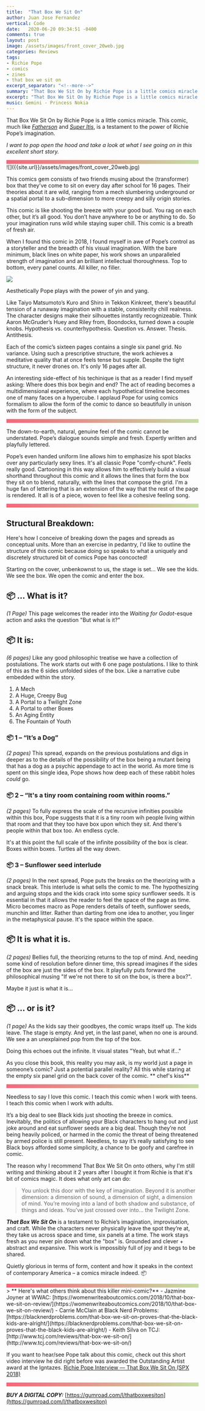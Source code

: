 ```yaml
---
title:  "That Box We Sit On"
author: Juan Jose Fernandez
vertical: Code
date:   2020-06-20 09:34:51 -0400
comments: true
layout: post
image: /assets/images/front_cover_20web.jpg
categories: Reviews
tags:
- Richie Pope
- comics
- zines
- that box we sit on
excerpt_separator: "<!--more-->"
summary: "That Box We Sit On by Richie Pope is a little comics miracle. This comic, much like Super Itis and Fatherson, is a testament to the power of Richie Pope’s imagination. I want to pop open the hood and take a look at what I see going on in this excellent short story."
excerpt: "That Box We Sit On by Richie Pope is a little comics miracle. This comic, much like Super Itis and Fatherson, is a testament to the power of Richie Pope’s imagination. I want to pop open the hood and take a look at what I see going on in this excellent short story."
music: Gemini - Princess Nokia
---
```

<style>
.box{
    height: 10px;
    background: #C5DDA5;  /* fallback for old browsers */
    background: -webkit-linear-gradient(to right, #F6677A, #C5DDA5);  /* Chrome 10-25, Safari 5.1-6 */
    background: linear-gradient(to right, #F6677A, #C5DDA5); /* W3C, IE 10+/ Edge, Firefox 16+, Chrome 26+, Opera 12+, Safari 7+ */
    }
</style>
That Box We Sit On by Richie Pope is a little comics miracle. This comic, much like *[Fatherson](http://www.youthindecline.com/product/frontier-13-richie-pope)* and *[Super Itis](https://gumroad.com/richiepope#ykVR)*, is a testament to the power of Richie Pope’s imagination. 

*I want to pop open the hood and take a look at what I see going on in this excellent short story.*
<!--more-->
<div class="box"></div>
![]({{site.url}}/assets/images/front_cover_20web.jpg)

This comics gem consists of two friends musing about the (transformer) box that they’ve come to sit on every day after school for 16 pages. Their theories about it are wild, ranging from a mech slumbering underground or a spatial portal to a sub-dimension to more creepy and silly origin stories. 

This comic is like shooting the breeze with your good bud. You rag on each other, but it’s all good. You don’t have anywhere to be or anything to do. So your imagination runs wild while staying super chill. 
This comic is a breath of fresh air.

When I found this comic in 2018, I found myself in awe of Pope’s control as a storyteller and the breadth of his visual imagination.  With the bare minimum, black lines on white paper, his work shows an unparalleled strength of imagination and an brilliant intellectual thoroughness. Top to bottom, every panel counts. All killer, no filler.

![]({{site.url}}/assets/images/tumblr_inline_pe4wrukFs71r1txv6_1280.jpg)

Aesthetically Pope plays with the power of yin and yang. 

Like Taiyo Matsumoto’s Kuro and Shiro in Tekkon Kinkreet, there's beautiful tension of a runaway imagination with a stable, consistenlty chill realness. The character designs make their silhouettes instantly recognizeable. Think Aaron McGruder’s Huey and Riley from, Boondocks, turned down a couple knobs. Hypothesis vs. counterhypothesis. Question vs. Answer. Thesis. Antithesis.

Each of the comic’s sixteen pages contains a single six panel grid. No variance. Using such a prescriptive structure, the work achieves a meditative quality that at once feels tense but supple. Despite the tight structure, it never drones on. It's only 16 pages after all.

An interesting side-effect of his techinique is that as a reader I find myself asking: Where does this box begin and end? The act of reading becomes a multidimensional experience, where each hypothetical timeline becomes one of many faces on a hypercube. I applaud Pope for using comics formalism to allow the form of the comic to dance so beautifully in unison with the form of the subject.

<div class="box"></div>

The down-to-earth, natural, genuine feel of the comic cannot be understated. Pope’s dialogue sounds simple and fresh. Expertly written and playfully lettered.

Pope’s even handed uniform line allows him to emphasize his spot blacks over any particularly sexy lines. It's all classic Pope "comfy-chunk". Feels really good. Cartooning in this way allows him to effectively build a visual shorthand throughout this comic and it allows the lines that form the box they sit on to blend, naturally, with the lines that compose the grid. I'm a huge fan of lettering that is an extension of the way that the rest of the page is rendered. It all is of a piece, woven to feel like a cohesive feeling song.

<div class="box"></div>

## Structural Breakdown: ##
Here's how I conceive of breaking down the pages and spreads as conceptual units. More than an exercise in pedantry, I'd like to outline the structure of this comic because doing so speaks to what a uniquely and discretely structured bit of comics Pope has concocted!

Starting on the cover, unbenkownst to us, the stage is set... We see the kids. We see the box.  We open the comic and enter the box.

## 📦 ... What is it? ##
*(1 Page)* This page welcomes the reader into the *Waiting for Godot*-esque action and asks the question "But what is it?"
## 📦 It is: ##
*(6 pages)*
Like any good philosophic treatise we have a collection of postulations. The work starts out with 6 one page postulations. I like to think of this as the 6 sides unfolded sides of the box. Like a narrative cube embedded within the story. 
1. A Mech 
2. A Huge, Creepy Bug
3. A Portal to a Twilight Zone
4. A Portal to other Boxes
5. An Aging Entity 
6. The Fountain of Youth

### 📦 1 – “It’s a Dog”  ###
*(2 pages)* This spread, expands on the previous postulations and digs in deeper as to the details of the possibility of the box being a mutant being that has a dog as a psychic appendage to act in the world. As more time is spent on this single idea, Pope shows how deep each of these rabbit holes *could* go.
### 📦 2 – “It's a tiny room containing room within rooms.”  ###
*(2 pages)* To fully express the scale of the recursive infinities possible within this box, Pope suggests that it is a tiny room wih people living within that room and that they too have box upon which they sit. And there's people within that box too. An endless cycle.

It's at this point the full scale of the infinite possibility of the box is clear. Boxes within boxes. Turtles all the way down. 
### 📦 3 – Sunflower seed interlude  ### 
*(2 pages)* In the next spread, Pope puts the breaks on the theorizing with a snack break. This interlude is what sells the comic to me. The hypothesizing and arguing stops and the kids crack into some spicy sunflower seeds. It is essential in that it allows the reader to feel the space of the page as time. Micro becomes macro as Pope renders details of teeth, sunflower seeds, munchin and litter. Rather than darting from one idea to another, you linger in the metaphysical pause. It's the space within the space.

## 📦 It is what it is. ##
*(2 pages)* Bellies full, the theorizing returns to the top of mind. And, needing some kind of resolution before dinner time, this spread imagines if the sides of the box are just the sides of the box. It playfully puts forward the philosophical musing "If we're not there to sit on the box, is there a box?". 

Maybe it just is what it is...

## 📦 ... or is it?  ##
*(1 page)* As the kids say their goodbyes, the comic wraps itself up. The kids leave. The stage is empty.
And yet, in the last panel, when no one is around. We see a an unexplained pop from the top of the box.

Doing this echoes out the infinite. It visual states "Yeah, but what if..." 

As you close this book, this reality you may ask, is my world just a page in someone’s comic? Just a potential parallel reality? All this while staring at the empty six panel grid on the back cover of the comic. **  chef's kiss**

<div class="box"></div>

Needless to say I love this comic. I teach this comic when I work with teens. I teach this comic when I work with adults. 

It’s a big deal to see Black kids just shooting the breeze in comics. Inevitably, the politics of allowing your Black characters to hang out and just joke around and eat sunflower seeds are a big deal. Though they’re not being heavily policed, or harmed in the comic the threat of being threatened by armed police is still present. Needless, to say it’s really satisfying to see Black boys afforded some simplicity, a chance to be goofy and carefree in comic.

The reason why I recommend That Box We Sit On onto others, why I'm still writing and thinking about it 2 years after I bought it from Richie is that it's bit of comics magic.  It does what only art can do:

> You unlock this door with the key of imagination. Beyond it is another dimension: a dimension of sound, a dimension of sight, a dimension of mind. You’re moving into a land of both shadow and substance, of things and ideas. You’ve just crossed over into… the Twilight Zone.

***That Box We Sit On*** is a testament to Richie’s imagination, improvisation, and craft. While the characters never physically leave the spot they’re at, they take us across space and time, six panels at a time. The work stays fresh as you never pin down what the "box" is. Grounded and clever + abstract and expansive. This work is impossibly full of joy and it begs to be shared. 

Quietly glorious in terms of form, content and how it speaks in the context of contemporary America – a comics miracle indeed. 📦

<div class="box"></div>
> ** Here's what others think about this killer mini-comic?**
- Jazmine Joyner at WWAC: [https://womenwriteaboutcomics.com/2018/10/that-box-we-sit-on-review/](https://womenwriteaboutcomics.com/2018/10/that-box-we-sit-on-review/)
- Carrie McClain at Black Nerd Problems: [https://blacknerdproblems.com/that-box-we-sit-on-proves-that-the-black-kids-are-alright/](https://blacknerdproblems.com/that-box-we-sit-on-proves-that-the-black-kids-are-alright/)
- Keith Silva on TCJ: [http://www.tcj.com/reviews/that-box-we-sit-on/](http://www.tcj.com/reviews/that-box-we-sit-on/)

If you want to hear/see Pope talk about this comic, check out this short video interview he did right before was awarded the Outstanding Artist award at the Igntazes. [Richie Pope Interview — That Box We Sit On (SPX 2018)](https://www.youtube.com/watch?v=28GlRzdmcOw)
<div class="box"></div>



***BUY A DIGITAL COPY:*** [https://gumroad.com/l/thatboxwesiton](https://gumroad.com/l/thatboxwesiton)

